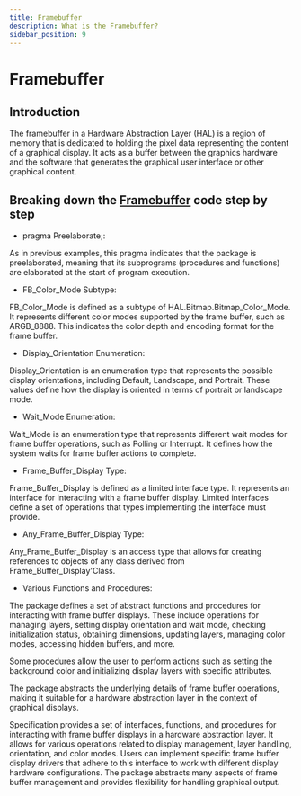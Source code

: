 ```yaml
---
title: Framebuffer
description: What is the Framebuffer?
sidebar_position: 9
---
```


# Framebuffer

## Introduction

The framebuffer in a Hardware Abstraction Layer (HAL) is a region of memory that is dedicated to holding the pixel data representing the content of a graphical display. It acts as a buffer between the graphics hardware and the software that generates the graphical user interface or other graphical content.

## Breaking down the [Framebuffer](https://github.com/AdaCore/Ada_Drivers_Library/blob/master/hal/src/hal-framebuffer.ads) code step by step


- pragma Preelaborate;:

As in previous examples, this pragma indicates that the package is preelaborated, meaning that its subprograms (procedures and functions) are elaborated at the start of program execution.

- FB_Color_Mode Subtype:

FB_Color_Mode is defined as a subtype of HAL.Bitmap.Bitmap_Color_Mode.
It represents different color modes supported by the frame buffer, such as ARGB_8888.
This indicates the color depth and encoding format for the frame buffer.

- Display_Orientation Enumeration:

Display_Orientation is an enumeration type that represents the possible display orientations, including Default, Landscape, and Portrait.
These values define how the display is oriented in terms of portrait or landscape mode.

- Wait_Mode Enumeration:

Wait_Mode is an enumeration type that represents different wait modes for frame buffer operations, such as Polling or Interrupt.
It defines how the system waits for frame buffer actions to complete.

- Frame_Buffer_Display Type:

Frame_Buffer_Display is defined as a limited interface type.
It represents an interface for interacting with a frame buffer display.
Limited interfaces define a set of operations that types implementing the interface must provide.

- Any_Frame_Buffer_Display Type:

Any_Frame_Buffer_Display is an access type that allows for creating references to objects of any class derived from Frame_Buffer_Display'Class.

- Various Functions and Procedures:

The package defines a set of abstract functions and procedures for interacting with frame buffer displays. These include operations for managing layers, setting display orientation and wait mode, checking initialization status, obtaining dimensions, updating layers, managing color modes, accessing hidden buffers, and more.

Some procedures allow the user to perform actions such as setting the background color and initializing display layers with specific attributes.

The package abstracts the underlying details of frame buffer operations, making it suitable for a hardware abstraction layer in the context of graphical displays.

Specification provides a set of interfaces, functions, and procedures for interacting with frame buffer displays in a hardware abstraction layer. It allows for various operations related to display management, layer handling, orientation, and color modes. Users can implement specific frame buffer display drivers that adhere to this interface to work with different display hardware configurations. The package abstracts many aspects of frame buffer management and provides flexibility for handling graphical output.



